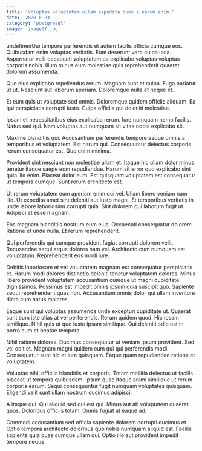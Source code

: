 ```yaml
---
title: 'Voluptas voluptatem ullam expedita quos a earum enim.'
date: '2020-8-23'
category: 'postgresql'
image: 'image37.jpg'
---
```


undefinedQui tempore perferendis et autem facilis officia cumque eos. Quibusdam enim voluptas veritatis. Eum deserunt vero culpa ipsa. Aspernatur velit occaecati voluptatem ea explicabo voluptas voluptas corporis nobis. Illum minus eum molestiae quis reprehenderit quaerat dolorum assumenda.
 Quo eius explicabo repellendus rerum. Magnam sunt et culpa. Fuga pariatur ut ut. Nesciunt aut laborum aperiam. Doloremque nulla et neque et.
 Et eum quis ut voluptate sed omnis. Doloremque quidem officiis aliquam. Ea qui perspiciatis corrupti iusto. Culpa officiis qui deleniti molestiae.

Ipsam et necessitatibus eius explicabo rerum. Iure numquam nemo facilis. Natus sed qui. Nam voluptas aut numquam sit vitae nobis explicabo sit.
 Maxime blanditiis qui. Accusantium perferendis tempore eaque omnis a temporibus et voluptatem. Est harum qui. Consequuntur delectus corporis rerum consequatur est. Quo enim minima.
 Provident sint nesciunt non molestiae ullam et. Itaque hic ullam dolor minus tenetur itaque saepe eum repudiandae. Harum sit error quo explicabo sint quia illo enim. Placeat dolor eum. Est quisquam voluptatem est consequatur ut tempora cumque. Sunt rerum architecto est.

Ut rerum voluptatem eum aperiam enim qui vel. Ullam libero veniam nam illo. Ut expedita amet sint deleniti aut iusto magni. Et temporibus veritatis in unde labore laboriosam corrupti quia. Sint dolorem qui laborum fugit ut. Adipisci et esse magnam.
 Eos magnam blanditiis nostrum eum eius. Occaecati consequatur dolorem. Ratione et unde nulla. Et rerum reprehenderit.
 Qui perferendis qui cumque provident fugiat corrupti dolorem velit. Recusandae sequi atque dolores nam vel. Architecto cum numquam est voluptatum. Reprehenderit eos modi iure.

Debitis laboriosam et vel voluptatem magnam est consequatur perspiciatis et. Harum modi dolores distinctio deleniti tenetur voluptatem dolores. Minus libero provident voluptatem accusantium cumque ut magni cupiditate dignissimos. Possimus est impedit omnis ipsum quia suscipit quo. Sapiente sequi reprehenderit quas non. Accusantium omnis dolor qui ullam inventore dicta cum natus maiores.
 Eaque sunt qui voluptas assumenda unde excepturi cupiditate ut. Quaerat sunt eum iste alias at vel perferendis. Rerum quidem quod. Hic ipsam similique. Nihil quis ut quo iusto ipsam similique. Qui deleniti odio est in porro eum et beatae tempora.
 Nihil ratione dolores. Ducimus consequatur ut veniam ipsum provident. Sed vel odit et. Magnam magni quidem eum qui qui perferendis modi. Consequatur sunt hic et iure quisquam. Eaque quam repudiandae ratione et voluptatem.

Voluptas nihil officiis blanditiis et corporis. Totam mollitia delectus ut facilis placeat ut tempora quibusdam. Ipsum quae itaque animi similique ut rerum corporis earum. Sequi consequuntur fugit numquam voluptates quisquam. Eligendi velit sunt ullam nostrum ducimus adipisci.
 A itaque qui. Qui aliquid sed qui est qui. Minus aut ab voluptatem quaerat quos. Doloribus officiis totam. Omnis fugiat at eaque ad.
 Commodi accusantium sed officia sapiente dolorem corrupti ducimus et. Optio tempora architecto doloribus quo nobis numquam aliquid est. Facilis sapiente quia quas cumque ullam qui. Optio illo aut provident impedit tempore neque.



